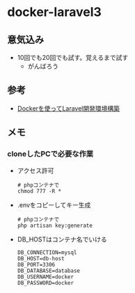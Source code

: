 # docker-laravel3

## 意気込み
- 10回でも20回でも試す。覚えるまで試す
  - がんばろう

## 参考
- [Dockerを使ってLaravel開発環境構築][link1]

## メモ
### cloneしたPCで必要な作業 
- アクセス許可
  ```
  # phpコンテナで
  chmod 777 -R *
  ```
- .envをコピーしてキー生成
  ```
  # phpコンテナで
  php artisan key:generate
  ```
- DB_HOSTはコンテナ名でいける
  ```
  DB_CONNECTION=mysql
  DB_HOST=db-host
  DB_PORT=3306
  DB_DATABASE=database
  DB_USERNAME=docker
  DB_PASSWORD=docker
  ```

[link1]:https://qiita.com/A-Kira/items/1c55ef689c0f91420e81